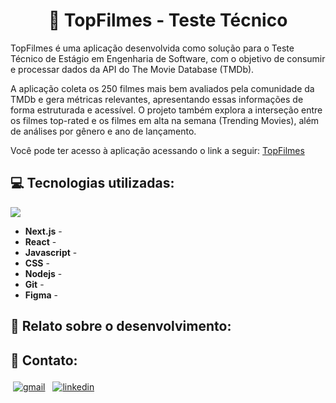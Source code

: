 <h1 align="center">🎥 TopFilmes - Teste Técnico</h1>
<p>TopFilmes é uma aplicação desenvolvida como solução para o Teste Técnico de Estágio em Engenharia de Software, com o objetivo de consumir e processar dados da API do The Movie Database (TMDb).</p>

<p>A aplicação coleta os 250 filmes mais bem avaliados pela comunidade da TMDb e gera métricas relevantes, apresentando essas informações de forma estruturada e acessível. O projeto também explora a interseção entre os filmes top-rated e os filmes em alta na semana (Trending Movies), além de análises por gênero e ano de lançamento.</p>

<p>Você pode ter acesso à aplicação acessando o link a seguir: <a href="https://teste-tecnico-topfilmes.vercel.app/">TopFilmes</a></p>

###

<h2 align="left">💻 Tecnologias utilizadas:</h2>
<p align="left">
    <img src="https://skillicons.dev/icons?i=nextjs,react,javascript,css,nodejs,git,figma" />
</p>

- **Next.js** - 
- **React** - 
- **Javascript** - 
- **CSS** - 
- **Nodejs** - 
- **Git** - 
- **Figma** - 

###

<h2 align="left>👨🏽‍💻 Tutorial para testar localmente:</h2>

###

<h2 align="left">📖 Relato sobre o desenvolvimento:</h2>

###

<h2 align="left">📩 Contato:</h2>
<a href="mailto:jvcangussubo@gmail.com"><img src="https://img.shields.io/badge/Gmail-D14836?style=for-the-badge&logo=gmail&logoColor=white" alt="gmail" style="vertical-align:top; margin:4px"></a>
<a href="https://www.linkedin.com/in/jvcangussu/" target="_blank"><img src="https://img.shields.io/badge/LinkedIn-0077B5?style=for-the-badge&logo=linkedin&logoColor=white" alt="linkedin" style="vertical-align:top; margin:4px"></a>
